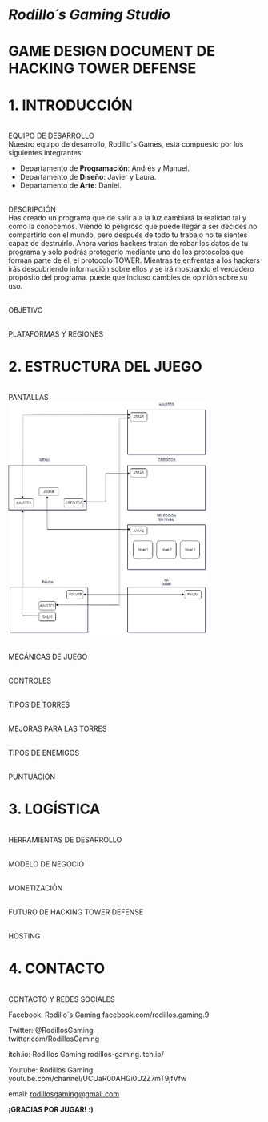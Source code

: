 # *Rodillo´s Gaming Studio*

# GAME DESIGN DOCUMENT DE HACKING TOWER DEFENSE

# 1. INTRODUCCIÓN 

<br>EQUIPO DE DESARROLLO</br>
Nuestro equipo de desarrollo, Rodillo´s Games, está compuesto por los siguientes integrantes:
+ Departamento de <b>Programación</b>: Andrés y Manuel.
+ Departamento de <b>Diseño</b>: Javier y Laura.
+ Departamento de <b>Arte</b>: Daniel.

<br>DESCRIPCIÓN</br>
Has creado un programa que de salir a a la luz cambiará la realidad tal y como la conocemos. Viendo lo peligroso que puede llegar a ser decides no compartirlo con el mundo, pero después de todo tu trabajo no te sientes capaz de destruirlo.
Ahora varios hackers tratan de robar los datos de tu programa y solo podrás protegerlo mediante uno de los protocolos que forman parte de él, el protocolo TOWER.
Mientras te enfrentas a los hackers irás descubriendo información sobre ellos y se irá mostrando el verdadero propósito del programa. puede que incluso cambies de opinión sobre su uso.

<br>OBJETIVO</br>

<br>PLATAFORMAS Y REGIONES</br>

# 2. ESTRUCTURA DEL JUEGO
<br>PANTALLAS</br>
<img alt="Pantallas" src="Documentation/DiagramaPantallas.png" width="400">

<br>MECÁNICAS DE JUEGO</br>

<br>CONTROLES</br>

<br>TIPOS DE TORRES</br>

<br>MEJORAS PARA LAS TORRES</br>

<br>TIPOS DE ENEMIGOS</br>

<br>PUNTUACIÓN</br>

# 3. LOGÍSTICA
<br>HERRAMIENTAS DE DESARROLLO</br>

<br>MODELO DE NEGOCIO</br>

<br>MONETIZACIÓN</br>

<br>FUTURO DE HACKING TOWER DEFENSE</br>

<br>HOSTING</br> 

# 4. CONTACTO
<br>CONTACTO Y REDES SOCIALES</br>

Facebook: Rodillo´s Gaming
facebook.com/rodillos.gaming.9

Twitter: @RodillosGaming  
twitter.com/RodillosGaming

itch.io: Rodillos Gaming
rodillos-gaming.itch.io/

Youtube: Rodillos Gaming
youtube.com/channel/UCUaR00AHGi0U2Z7mT9jfVfw

email: rodillosgaming@gmail.com

<b>¡GRACIAS POR JUGAR! :)</b>
